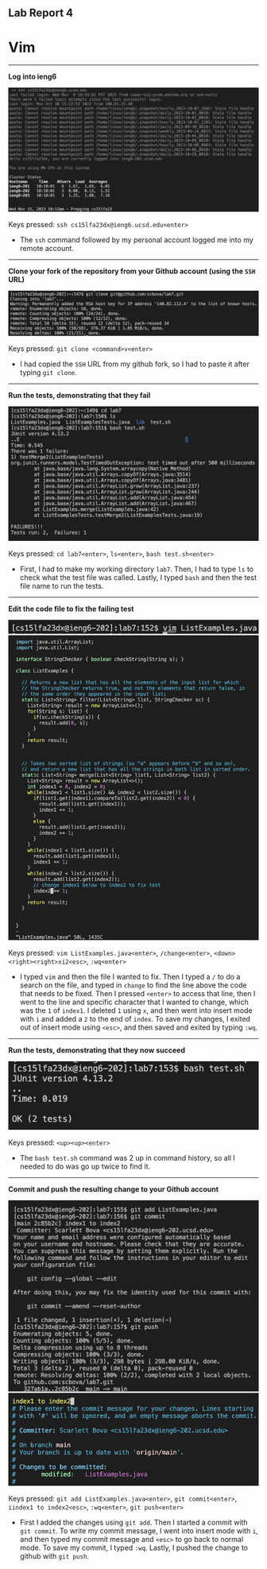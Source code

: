 ## Lab Report 4
# Vim
---
**Log into ieng6**

![Image](loginIeng6.png)

Keys pressed: `ssh cs15lfa23dx@ieng6.ucsd.edu<enter>`
* The `ssh` command followed by my personal account logged me into my remote account.

---
**Clone your fork of the repository from your Github account (using the `SSH` URL)**

![Image](cloneFork.png)

Keys pressed: `git clone <command>v<enter>`
* I had copied the `SSH` URL from my github fork, so I had to paste it after typing `git clone`.

---
**Run the tests, demonstrating that they fail**

![Image](testsFail.png)

Keys pressed: `cd lab7<enter>`, `ls<enter>`, `bash test.sh<enter>`
* First, I had to make my working directory `lab7`. Then, I had to type `ls` to check what the test file was called. Lastly, I typed `bash` and then the test file name to run the tests.

---
**Edit the code file to fix the failing test**

![Image](vim.png)
![Image](codeEdit.png)

Keys pressed: `vim ListExamples.java<enter>`, `/change<enter>`, `<down><right><right>xi2<esc>`, `:wq<enter>`
* I typed `vim` and then the file I wanted to fix. Then I typed a `/` to do a search on the file, and typed in `change` to find the line above the code that needs to be fixed. Then I pressed `<enter>` to access that line, then I went to the line and specific character that I wanted to change, which was the `1` of `index1`. I deleted `1` using `x`, and then went into insert mode with `i` and added a `2` to the end of `index`. To save my changes, I exited out of insert mode using `<esc>`, and then saved and exited by typing `:wq`.

---
**Run the tests, demonstrating that they now succeed**

![Image](testsSucceed.png)

Keys pressed: `<up><up><enter>`
* The `bash test.sh` command was 2 up in command history, so all I needed to do was go up twice to find it.

---
**Commit and push the resulting change to your Github account**

![Image](pushCommitChanges.png)
![Image](commitMessage.png)

Keys pressed: `git add ListExamples.java<enter>`, `git commit<enter>`, `iindex1 to index2<esc>`, `:wq<enter>`, `git push<enter>`
* First I added the changes using `git add`. Then I started a commit with `git commit`. To write my commit message, I went into insert mode with `i`, and then typed my commit message and `<esc>` to go back to normal mode. To save my commit, I typed `:wq`. Lastly, I pushed the change to github with `git push`.
